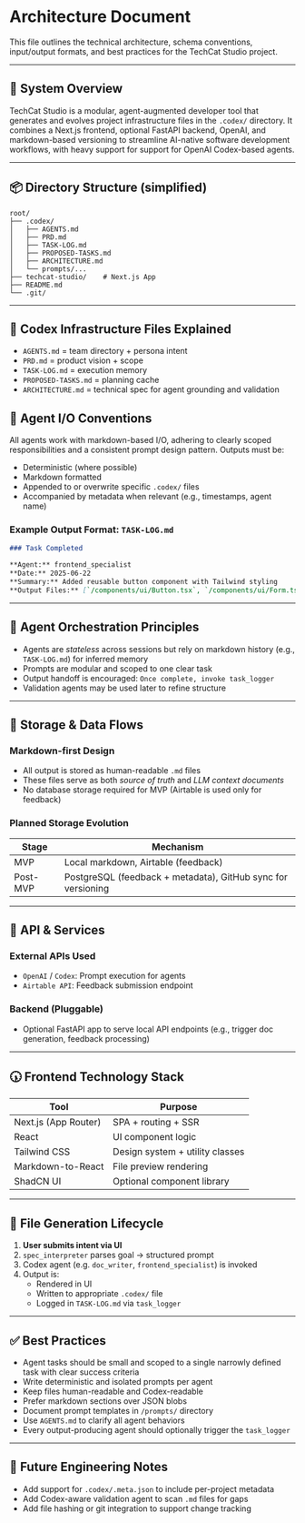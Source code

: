 # Architecture Document

This file outlines the technical architecture, schema conventions, input/output formats, and best practices for the TechCat Studio project.

---

## 🧱 System Overview

TechCat Studio is a modular, agent-augmented developer tool that generates and evolves project infrastructure files in the `.codex/` directory. It combines a Next.js frontend, optional FastAPI backend, OpenAI, and markdown-based versioning to streamline AI-native software development workflows, with heavy support for support for OpenAI Codex-based agents.

---

## 📦 Directory Structure (simplified)

```
root/
├── .codex/
│   ├── AGENTS.md
│   ├── PRD.md
│   ├── TASK-LOG.md
│   ├── PROPOSED-TASKS.md
│   ├── ARCHITECTURE.md
│   └── prompts/...
├── techcat-studio/    # Next.js App
├── README.md
└── .git/
```

---

## 🧱 Codex Infrastructure Files Explained

- `AGENTS.md` = team directory + persona intent
- `PRD.md` = product vision + scope
- `TASK-LOG.md` = execution memory
- `PROPOSED-TASKS.md` = planning cache
- `ARCHITECTURE.md` = technical spec for agent grounding and validation

## 🤩 Agent I/O Conventions

All agents work with markdown-based I/O, adhering to clearly scoped responsibilities and a consistent prompt design pattern. Outputs must be:

- Deterministic (where possible)
- Markdown formatted
- Appended to or overwrite specific `.codex/` files
- Accompanied by metadata when relevant (e.g., timestamps, agent name)

### Example Output Format: `TASK-LOG.md`

```markdown
### Task Completed

**Agent:** frontend_specialist  
**Date:** 2025-06-22  
**Summary:** Added reusable button component with Tailwind styling  
**Output Files:** [`/components/ui/Button.tsx`, `/components/ui/Form.tsx`]
```

---

## 🧠 Agent Orchestration Principles

- Agents are *stateless* across sessions but rely on markdown history (e.g., `TASK-LOG.md`) for inferred memory
- Prompts are modular and scoped to one clear task
- Output handoff is encouraged: `Once complete, invoke task_logger`
- Validation agents may be used later to refine structure

---

## 💃 Storage & Data Flows

### Markdown-first Design

- All output is stored as human-readable `.md` files
- These files serve as both *source of truth* and *LLM context documents*
- No database storage required for MVP (Airtable is used only for feedback)

### Planned Storage Evolution

| Stage    | Mechanism                                                    |
| -------- | ------------------------------------------------------------ |
| MVP      | Local markdown, Airtable (feedback)                          |
| Post-MVP | PostgreSQL (feedback + metadata), GitHub sync for versioning |

---

## 📡 API & Services

### External APIs Used

- `OpenAI` / `Codex`: Prompt execution for agents
- `Airtable API`: Feedback submission endpoint

### Backend (Pluggable)

- Optional FastAPI app to serve local API endpoints (e.g., trigger doc generation, feedback processing)

---

## 🕠 Frontend Technology Stack

| Tool                 | Purpose                         |
| -------------------- | ------------------------------- |
| Next.js (App Router) | SPA + routing + SSR             |
| React                | UI component logic              |
| Tailwind CSS         | Design system + utility classes |
| Markdown-to-React    | File preview rendering          |
| ShadCN UI            | Optional component library      |

---

## 🔄 File Generation Lifecycle

1. **User submits intent via UI**
2. `spec_interpreter` parses goal → structured prompt
3. Codex agent (e.g. `doc_writer`, `frontend_specialist`) is invoked
4. Output is:
   - Rendered in UI
   - Written to appropriate `.codex/` file
   - Logged in `TASK-LOG.md` via `task_logger`

---

## ✅ Best Practices

- Agent tasks should be small and scoped to a single narrowly defined task with clear success criteria
- Write deterministic and isolated prompts per agent
- Keep files human-readable and Codex-readable
- Prefer markdown sections over JSON blobs
- Document prompt templates in `/prompts/` directory
- Use `AGENTS.md` to clarify all agent behaviors
- Every output-producing agent should optionally trigger the `task_logger`

---

## 🚧 Future Engineering Notes

- Add support for `.codex/.meta.json` to include per-project metadata
- Add Codex-aware validation agent to scan `.md` files for gaps
- Add file hashing or git integration to support change tracking

